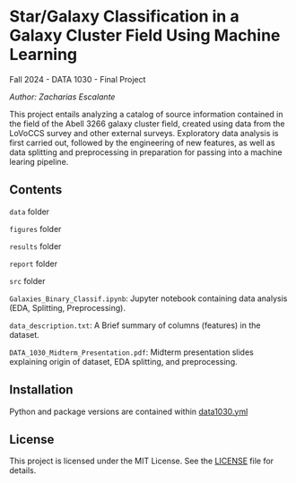# Star/Galaxy Classification in a Galaxy Cluster Field Using Machine Learning
Fall 2024 - DATA 1030 - Final Project

_Author: Zacharias Escalante_

This project entails analyzing a catalog of source information contained in the field of the Abell 3266 galaxy cluster field, created using data from the LoVoCCS survey and other external surveys. Exploratory data analysis is first carried out, followed by the engineering of new features, as well as data splitting and preprocessing in preparation for passing into a machine learing pipeline.

## Contents

`data` folder



`figures` folder

`results` folder

`report` folder

`src` folder


`Galaxies_Binary_Classif.ipynb`: Jupyter notebook containing data analysis (EDA, Splitting, Preprocessing).

`data_description.txt`: A Brief summary of columns (features) in the dataset.

`DATA_1030_Midterm_Presentation.pdf`: Midterm presentation slides explaining origin of dataset, EDA splitting, and preprocessing.


## Installation

Python and package versions are contained within [data1030.yml](data1030.yml)


## License

This project is licensed under the MIT License. See the [LICENSE](LICENSE.txt) file for details.
